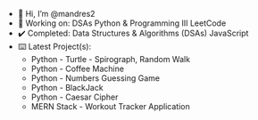 - 👋 Hi, I’m @mandres2
- 📖 Working on: DSAs Python & Programming III LeetCode
- ✔️ Completed: Data Structures & Algorithms (DSAs) JavaScript
- ⌨️ Latest Project(s):
    * Python - Turtle - Spirograph, Random Walk
    * Python - Coffee Machine
    * Python - Numbers Guessing Game
    * Python - BlackJack
    * Python - Caesar Cipher
    * MERN Stack - Workout Tracker Application

<!---
mandres2/mandres2 is a ✨ special ✨ repository because its `README.md` (this file) appears on your GitHub profile.
You can click the Preview link to take a look at your changes.
--->
